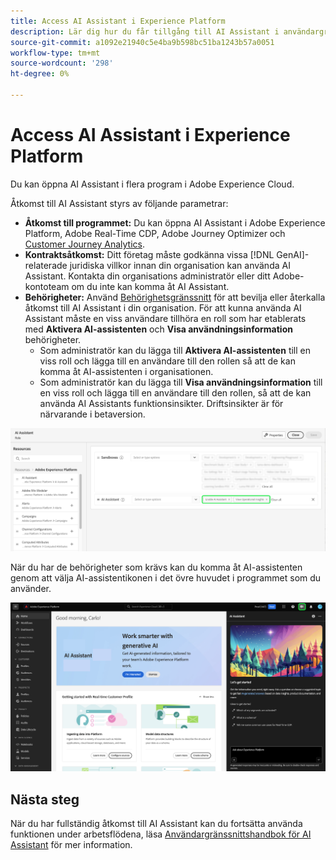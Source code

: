 ```yaml
---
title: Access AI Assistant i Experience Platform
description: Lär dig hur du får tillgång till AI Assistant i användargränssnittet för Experience Cloud.
source-git-commit: a1092e21940c5e4ba9b598bc51ba1243b57a0051
workflow-type: tm+mt
source-wordcount: '298'
ht-degree: 0%

---
```


# Access AI Assistant i Experience Platform

Du kan öppna AI Assistant i flera program i Adobe Experience Cloud.

Åtkomst till AI Assistant styrs av följande parametrar:

* **Åtkomst till programmet:** Du kan öppna AI Assistant i Adobe Experience Platform, Adobe Real-Time CDP, Adobe Journey Optimizer och [Customer Journey Analytics](https://experienceleague.adobe.com/en/docs/analytics-platform/using/ai-assistant).
* **Kontraktsåtkomst:** Ditt företag måste godkänna vissa [!DNL GenAI]-relaterade juridiska villkor innan din organisation kan använda AI Assistant. Kontakta din organisations administratör eller ditt Adobe-kontoteam om du inte kan komma åt AI Assistant.
* **Behörigheter:** Använd [Behörighetsgränssnitt](../access-control/abac/ui/permissions.md) för att bevilja eller återkalla åtkomst till AI Assistant i din organisation. För att kunna använda AI Assistant måste en viss användare tillhöra en roll som har etablerats med **Aktivera AI-assistenten** och **Visa användningsinformation** behörigheter.
   * Som administratör kan du lägga till **Aktivera AI-assistenten** till en viss roll och lägga till en användare till den rollen så att de kan komma åt AI-assistenten i organisationen.
   * Som administratör kan du lägga till **Visa användningsinformation** till en viss roll och lägga till en användare till den rollen, så att de kan använda AI Assistants funktionsinsikter. Driftsinsikter är för närvarande i betaversion.

![Behörighetsgränssnittssidan med behörigheterna Aktivera AI-assistenten och Visa driftsinsikter som ingår i en viss roll.](./images/permissions.png)

När du har de behörigheter som krävs kan du komma åt AI-assistenten genom att välja AI-assistentikonen i det övre huvudet i programmet som du använder.

![AI Assistant med förstagångsupplevelse.](./images/ai-assistant.png)

## Nästa steg

När du har fullständig åtkomst till AI Assistant kan du fortsätta använda funktionen under arbetsflödena, läsa [Användargränssnittshandbok för AI Assistant](./ui-guide.md) för mer information.